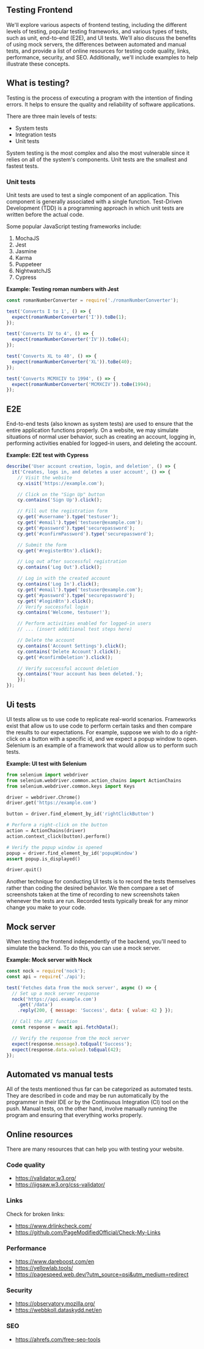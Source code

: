 ## Testing Frontend

We'll explore various aspects of frontend testing, including the different levels of testing, popular testing frameworks, and various types of tests, such as unit, end-to-end (E2E), and UI tests. We'll also discuss the benefits of using mock servers, the differences between automated and manual tests, and provide a list of online resources for testing code quality, links, performance, security, and SEO. Additionally, we'll include examples to help illustrate these concepts.

## What is testing?


Testing is the process of executing a program with the intention of finding errors. It helps to ensure the quality and reliability of software applications.

There are three main levels of tests:
* System tests
* Integration tests
* Unit tests

System testing is the most complex and also the most vulnerable since it relies on all of the system's components. Unit tests are the smallest and fastest tests.

### Unit tests

Unit tests are used to test a single component of an application. This component is generally associated with a single function. Test-Driven Development (TDD) is a programming approach in which unit tests are written before the actual code.

Some popular JavaScript testing frameworks include:

1. MochaJS
2. Jest
3. Jasmine
4. Karma
5. Puppeteer
6. NightwatchJS
7. Cypress

**Example: Testing roman numbers with Jest**

```javascript
const romanNumberConverter = require('./romanNumberConverter');

test('Converts I to 1', () => {
  expect(romanNumberConverter('I')).toBe(1);
});

test('Converts IV to 4', () => {
  expect(romanNumberConverter('IV')).toBe(4);
});

test('Converts XL to 40', () => {
  expect(romanNumberConverter('XL')).toBe(40);
});

test('Converts MCMXCIV to 1994', () => {
  expect(romanNumberConverter('MCMXCIV')).toBe(1994);
});
```

## E2E

End-to-end tests (also known as system tests) are used to ensure that the entire application functions properly. On a website, we may simulate situations of normal user behavior, such as creating an account, logging in, performing activities enabled for logged-in users, and deleting the account.

**Example: E2E test with Cypress**

```javascript
describe('User account creation, login, and deletion', () => {
  it('Creates, logs in, and deletes a user account', () => {
    // Visit the website
    cy.visit('https://example.com');

    // Click on the "Sign Up" button
    cy.contains('Sign Up').click();

    // Fill out the registration form
    cy.get('#username').type('testuser');
    cy.get('#email').type('testuser@example.com');
    cy.get('#password').type('securepassword');
    cy.get('#confirmPassword').type('securepassword');

    // Submit the form
    cy.get('#registerBtn').click();

    // Log out after successful registration
    cy.contains('Log Out').click();

    // Log in with the created account
    cy.contains('Log In').click();
    cy.get('#email').type('testuser@example.com');
    cy.get('#password').type('securepassword');
    cy.get('#loginBtn').click();
    // Verify successful login
    cy.contains('Welcome, testuser!');

    // Perform activities enabled for logged-in users
    // ... (insert additional test steps here)

    // Delete the account
    cy.contains('Account Settings').click();
    cy.contains('Delete Account').click();
    cy.get('#confirmDeletion').click();

    // Verify successful account deletion
    cy.contains('Your account has been deleted.');
    });
});
```

## Ui tests

UI tests allow us to use code to replicate real-world scenarios. Frameworks exist that allow us to use code to perform certain tasks and then compare the results to our expectations. For example, suppose we wish to do a right-click on a button with a specific id, and we expect a popup window to open. Selenium is an example of a framework that would allow us to perform such tests.

**Example: UI test with Selenium**

```python
from selenium import webdriver
from selenium.webdriver.common.action_chains import ActionChains
from selenium.webdriver.common.keys import Keys

driver = webdriver.Chrome()
driver.get('https://example.com')

button = driver.find_element_by_id('rightClickButton')

# Perform a right-click on the button
action = ActionChains(driver)
action.context_click(button).perform()

# Verify the popup window is opened
popup = driver.find_element_by_id('popupWindow')
assert popup.is_displayed()

driver.quit()
```

Another technique for conducting UI tests is to record the tests themselves rather than coding the desired behavior. We then compare a set of screenshots taken at the time of recording to new screenshots taken whenever the tests are run. Recorded tests typically break for any minor change you make to your code.

## Mock server

When testing the frontend independently of the backend, you'll need to simulate the backend. To do this, you can use a mock server.

**Example: Mock server with Nock**

```javascript
const nock = require('nock');
const api = require('./api');

test('Fetches data from the mock server', async () => {
  // Set up a mock server response
  nock('https://api.example.com')
    .get('/data')
    .reply(200, { message: 'Success', data: { value: 42 } });

  // Call the API function
  const response = await api.fetchData();

  // Verify the response from the mock server
  expect(response.message).toEqual('Success');
  expect(response.data.value).toEqual(42);
});
```

## Automated vs manual tests

All of the tests mentioned thus far can be categorized as automated tests. They are described in code and may be run automatically by the programmer in their IDE or by the Continuous Integration (CI) tool on the push. Manual tests, on the other hand, involve manually running the program and ensuring that everything works properly.

## Online resources

There are many resources that can help you with testing your website.

### Code quality

* https://validator.w3.org/
* https://jigsaw.w3.org/css-validator/

### Links

Check for broken links:

* https://www.drlinkcheck.com/
* https://github.com/PageModifiedOfficial/Check-My-Links

### Performance

* https://www.dareboost.com/en
* https://yellowlab.tools/
* https://pagespeed.web.dev/?utm_source=psi&utm_medium=redirect

### Security

* https://observatory.mozilla.org/
* https://webbkoll.dataskydd.net/en

### SEO

* https://ahrefs.com/free-seo-tools
